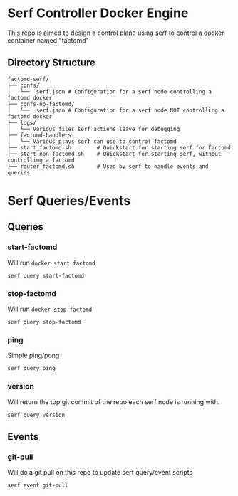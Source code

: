# Serf Controller Docker Engine

This repo is aimed to design a control plane using serf to control a docker container named "factomd"

## Directory Structure

```
factomd-serf/
├── confs/
│   └──  serf.json # Configuration for a serf node controlling a factomd docker
├── confs-no-factomd/
│   └──  serf.json # Configuration for a serf node NOT controlling a factomd docker
├── logs/
│   └── Various files serf actions leave for debugging
├── factomd-handlers
│   └── Various plays serf can use to control factomd
├── start_factomd.sh 		# Quickstart for starting serf for factomd
├── start_non-factomd.sh 	# Quickstart for starting serf, without controlling a factomd
└── router_factomd.sh 		# Used by serf to handle events and queries
```

# Serf Queries/Events

## Queries

### start-factomd

Will run `docker start factomd`

```
serf query start-factomd
```

### stop-factomd

Will run `docker stop factomd`

```
serf query stop-factomd
```

### ping

Simple ping/pong

```
serf query ping
```

### version

Will return the top git commit of the repo each serf node is running with.

```
serf query version
```

## Events

### git-pull

Will do a git pull on this repo to update serf query/event scripts

```
serf event git-pull
```